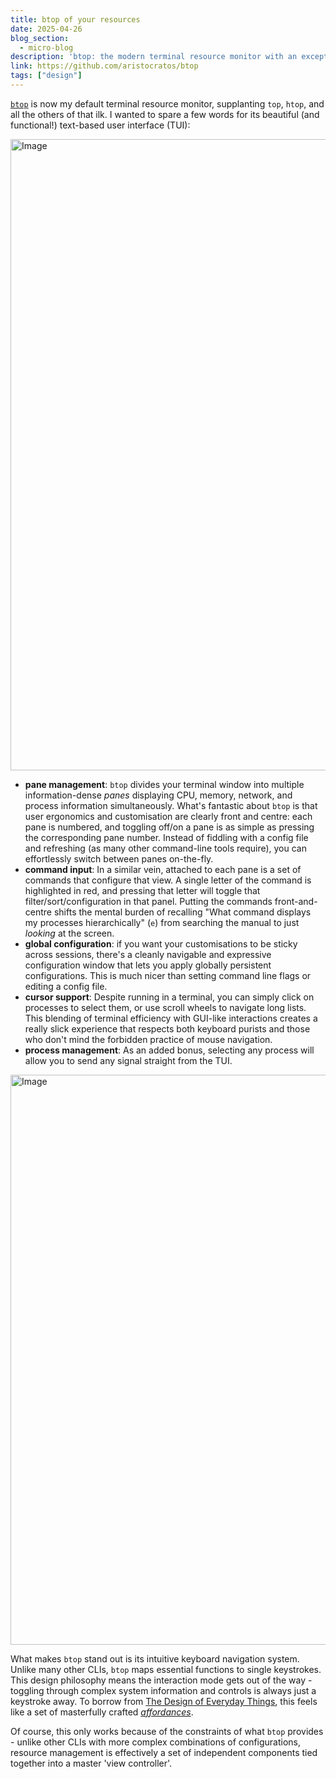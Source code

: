 ```yaml
---
title: btop of your resources
date: 2025-04-26
blog_section:
  - micro-blog
description: 'btop: the modern terminal resource monitor with an exceptional TUI'
link: https://github.com/aristocratos/btop
tags: ["design"]
---
```


[`btop`](https://github.com/aristocratos/btop) is now my default terminal resource monitor, supplanting `top`, `htop`, and all the others of that ilk. I wanted to spare a few words for its beautiful (and functional!) text-based user interface (TUI):

<img width="1010" alt="Image" src="https://github.com/user-attachments/assets/3256e7be-6cdc-44ca-ab54-ec60835ad5e6" />

- **pane management**: `btop` divides your terminal window into multiple information-dense _panes_ displaying CPU, memory, network, and process information simultaneously. What's fantastic about `btop` is that user ergonomics and customisation are clearly front and centre: each pane is numbered, and toggling off/on a pane is as simple as pressing the corresponding pane number. Instead of fiddling with a config file and refreshing (as many other command-line tools require), you can effortlessly switch between panes on-the-fly.
- **command input**: In a similar vein, attached to each pane is a set of commands that configure that view. A single letter of the command is highlighted in red, and pressing that letter will toggle that filter/sort/configuration in that panel. Putting the commands front-and-centre shifts the mental burden of recalling "What command displays my processes hierarchically" (`e`) from searching the manual to just _looking_ at the screen.
- **global configuration**: if you want your customisations to be sticky across sessions, there's a cleanly navigable and expressive configuration window that lets you apply globally persistent configurations. This is much nicer than setting command line flags or editing a config file.
- **cursor support**: Despite running in a terminal, you can simply click on processes to select them, or use scroll wheels to navigate long lists. This blending of terminal efficiency with GUI-like interactions creates a really slick experience that respects both keyboard purists and those who don't mind the forbidden practice of mouse navigation.
- **process management**: As an added bonus, selecting any process will allow you to send any signal straight from the TUI.

<img width="912" alt="Image" src="https://github.com/user-attachments/assets/d69fba1d-3e7d-4dc9-8954-f597472b73b2" />

What makes `btop` stand out is its intuitive keyboard navigation system. Unlike many other CLIs, `btop` maps essential functions to single keystrokes. This design philosophy means the interaction mode gets out of the way - toggling through complex system information and controls is always just a keystroke away. To borrow from [The Design of Everyday Things](https://en.wikipedia.org/wiki/The_Design_of_Everyday_Things), this feels like a set of masterfully crafted [_affordances_](https://en.wikipedia.org/wiki/Affordance).

Of course, this only works because of the constraints of what `btop` provides - unlike other CLIs with more complex combinations of configurations, resource management is effectively a set of independent components tied together into a master 'view controller'.
